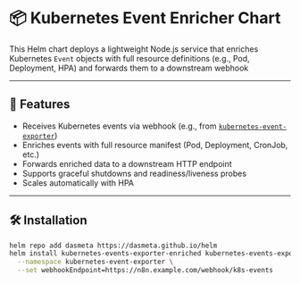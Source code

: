 # 📦 Kubernetes Event Enricher Chart

This Helm chart deploys a lightweight Node.js service that enriches Kubernetes `Event` objects with full resource definitions (e.g., Pod, Deployment, HPA) and forwards them to a downstream webhook

---

## 🚀 Features

- Receives Kubernetes events via webhook (e.g., from [`kubernetes-event-exporter`](https://github.com/bitnami/charts/tree/main/bitnami/kubernetes-event-exporter))
- Enriches events with full resource manifest (Pod, Deployment, CronJob, etc.)
- Forwards enriched data to a downstream HTTP endpoint
- Supports graceful shutdowns and readiness/liveness probes
- Scales automatically with HPA

---

## 🛠 Installation

```bash
helm repo add dasmeta https://dasmeta.github.io/helm
helm install kubernetes-events-exporter-enriched kubernetes-events-exporter-enriched \
  --namespace kubernetes-event-exporter \
  --set webhookEndpoint=https://n8n.example.com/webhook/k8s-events
```
